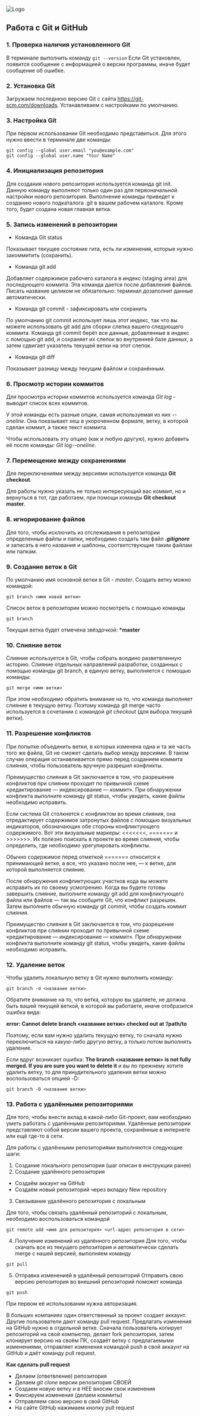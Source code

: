 ![Logo](logo.png)
## Работа с Git и GitHub

### 1. Проверка наличия установленного Git
В терминале выполнить команду `git --version`
Если Git установлен, появится сообщение с информацией о версии программы, иначе будет сообщение об ошибке.

### 2. Установка Git
Загружаем последнюю версию Git с сайта https://git-scm.com/downloads.
Устанавливаем с настройками по умолчанию.

### 3. Настройка Git
При первом использовании Git необходимо представиться. Для этого нужно ввести в терминале две команды:
```
git config --global user.email "you@example.com"
git config --global user.name "Your Name"
```
### 4. Инициализация репозитория
Для создания нового репозитория используется команда git init.
Данную команду выполняют только один раз для первоначальной настройки нового репозитория.
Выполнение команды приведет к созданию нового подкаталога .git в вашем рабочем каталоге. Кроме того, будет создана новая главная ветка.

### 5. Запись изменений в репозитории
* Команда Git status

Показывает текущее состояние гита, есть ли изменения, которые нужно закоммитить (сохранить).

* Команда git add

Добавляет содержимое рабочего каталога в индекс (staging area) для последующего коммита. Эта команда дается после добавления
файлов. Писать название целиком не обязательно: терминал дозаполнит данные автоматически.

* Команда git commit - зафиксировать или сохранить

По умолчанию git commit использует лишь этот индекс, так что вы можете использовать git add для сборки слепка вашего следующего коммита.
Команда git commit берёт все данные, добавленные в индекс с помощью git add, и сохраняет их слепок во внутренней базе данных, а затем сдвигает указатель текущей ветки на этот слепок.

* Команда git diff

Показывает разницу между текущим файлом и сохранённым.

### 6. Просмотр истории коммитов
Для просмотра истории коммитов используется команда *Git log* - выводит список всех коммитов.

У этой команды есть разные опции, самая используемая из них *--oneline*. Она показывает хеш в укороченном формате, ветку, в которой сделан коммит, а также текст коммита.

Чтобы использовать эту опцию (как и любую другую), нужно добавить её после команды: *Git log--oneline*.

### 7. Перемещение между сохранениями
Для переключениями между версиями используется команда __Git checkout__.

Для работы нужно указать не только интересующий вас коммит, но и вернуться в тот, где работаем, при помощи команды __Git checkout master__.

### 8. игнорирование файлов

Для того, чтобы исключить из отслеживания в репозитории определенные файлы и папки, необходимо создать там файл ***.gitignore*** и записать в него названия и шаблоны, соответствующие таким файлам или папкам.

### 9. Создание веток в Git
По умолчанию имя основной ветки в Git - *master*.
Создать ветку можно командой: 
```
git branch <имя новой ветки>
```
Список веток в репозитории можно посмотреть с помощью команды 
```
git branch
```
Текущая ветка будет отмечена звёздочкой: **\*master**

### 10. Слияние веток
Слияние используется в Git, чтобы собрать воедино разветвленную историю.
Слияние отдельных направлений разработки, созданных с помощью команды git branch, в единую ветку, выполняется с помощью команды:
```
git merge <имя ветки>
```
При этом необходимо обратить внимание на то, что команда выполняет слияние в текущую ветку. Поэтому команда git merge часто используется в сочетании с командой _git checkout_ (для выбора текущей ветки).

### 11. Разрешение конфликтов
При попытке объединить ветки, в которых изменена одна и та же часть того же файла, Git не сможет сделать выбор между версиями. В таком случае операция останавливается прямо перед созданием коммита слияния, чтобы пользователь вручную разрешил конфликты.

Преимущество слияния в Git заключается в том, что разрешение конфликтов при слиянии проходит по привычной схеме «редактирование — индексирование — коммит». При обнаружении конфликта выполните команду git status, чтобы увидеть, какие файлы необходимо исправить.

Если система Git столкнется с конфликтом во время слияния, она отредактирует содержимое затронутых файлов с помощью визуальных индикаторов, обозначающих обе стороны конфликтующего содержимого. Вот эти визуальные маркеры: <<<<<<<, ======= и >>>>>>>. Их полезно поискать в проекте во время слияния, чтобы определить, где необходимо урегулировать конфликты.

Обычно содержимое перед отметкой ======= относится к принимающей ветке, а все, что указано после нее, — к ветке, для которой выполняется слияние.

После обнаружения конфликтующих участков кода вы можете исправить их по своему усмотрению. Когда вы будете готовы завершить слияние, выполните команду git add для конфликтующего файла или файлов — так вы сообщите Git, что конфликт разрешен. Затем выполните обычную команду git commit, чтобы создать коммит слияния.

Преимущество слияния в Git заключается в том, что разрешение конфликтов при слиянии проходит по привычной схеме «редактирование — индексирование — коммит». При обнаружении конфликта выполните команду git status, чтобы увидеть, какие файлы необходимо исправить.

### 12. Удаление веток
Чтобы удалить локальную ветку в Git нужно выполнить команду:
```
git branch -d <название ветки>
```
Обратите внимание на то, что ветка, которую вы удаляете, не должна быть вашей текущей веткой, в которой вы работаете, иначе отобразится ошибка вида:

**error: Cannot delete branch <название ветки> checked out at ’/path/to**

Поэтому, если вам нужно удалить текущую ветку, то сначала нужно переключиться на какую-либо другую ветку, а только потом выполнять удаление.

Если вдруг возникает ошибка: 
**The branch <название ветки> is not fully merged. If you are sure you want to delete it**
 и вы по прежнему хотите удалить ветку, то для принудительного удаления ветки можно воспользоваться опцией -D:
 ```
 git branch -D <название ветки>
 ```
 ### 13. Работа с удалёнными репозиториями
 Для того, чтобы внести вклад в какой-либо Git-проект, вам необходимо уметь работать с удалёнными репозиториями. Удалённые репозитории представляют собой версии вашего проекта, сохранённые в интернете или ещё где-то в сети.

 Для работы с удалёнными репозиториями выполняются следующие шаги:

 1) Создание локального репозитория (шаг описан в инструкции ранее)
 2) Создание удалённого репозитория
 - Создаём аккаунт на GitHub
 - Создаём новый репозиторий через вкладку New repository 
 3) Связывание удалённого репозитория с локальным
 
 Для того, чтобы связать удалённый репозиторий с локальным, необходимо воспользоваться командой
 ```
 git remote add <имя для репозитория> <url-адрес репозитория в сети>
 ```
 4) Получение изменений из удалённого репозитория
 Для того, чтобы скачать все из текущего репозитория и автоматически сделать merge с нашей версией, выполняем команду
 ```
 git pull
 ```
 5) Отправка измененией в удалённый репозиторий
 Отправить свою версию репозитория во внешний репозиторий поможет команда
 ```
 git push
 ```
 При первом её использовании нужна авторизация.

 В больших компаниях один ответственный за проект создает аккаунт. Другие пользователи дают команду pull request. Предлагать изменения на GitHub нужно в отдельной ветке. Сначала пользователь копирует репозиторий на свой компьютер, делает fork репозитория, затем клонирует версию на своём ПК, создаёт ветку с предлагаемыми изменениями, отправляет изменения командой push в свой аккаунт на GitHub и даёт команду pull request. 
 
 __Как сделать pull request__
 - Делаем   (ответвление) репозитория 
 - Делаем *git clone*   версии репозитория СВОЕЙ
 - Создаем новую ветку и в НЕЕ вносим свои изменения
 - Фиксируем изменения (делаем коммиты)
 - Отправляем свою версию в свой GitHub
 - На сайте GitHub нажимаем кнопку pull request
